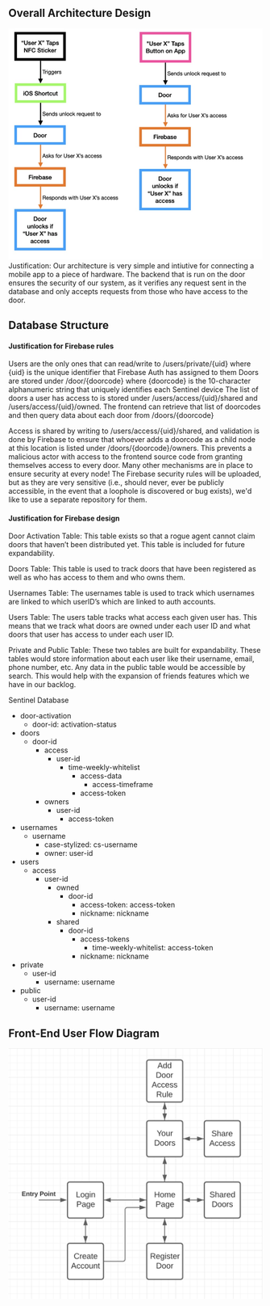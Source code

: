 ## Overall Architecture Design
![image info](./architecture_diagram.jpg)
Justification:
Our architecture is very simple and intiutive for connecting a mobile app to a piece of hardware. The backend that is run on the door ensures the security of our system, as it verifies any request sent in the database and only accepts requests from those who have access to the door.

## Database Structure
#### Justification for Firebase rules

Users are the only ones that can read/write to /users/private/{uid} where {uid} is the unique identifier that Firebase Auth has assigned to them
Doors are stored under /door/{doorcode} where {doorcode} is the 10-character alphanumeric string that uniquely identifies each Sentinel device
The list of doors a user has access to is stored under /users/access/{uid}/shared and /users/access/{uid}/owned. The frontend can retrieve that list of doorcodes and then query data about each door from /doors/{doorcode}

Access is shared by writing to /users/access/{uid}/shared, and validation is done by Firebase to ensure that whoever adds a doorcode as a child node at this location is listed under /doors/{doorcode}/owners. This prevents a malicious actor with access to the frontend source code from granting themselves access to every door.
Many other mechanisms are in place to ensure security at every node! The Firebase security rules will be uploaded, but as they are very sensitive (i.e., should never, ever be publicly accessible, in the event that a loophole is discovered or bug exists), we'd like to use a separate repository for them.

#### Justification for Firebase design
Door Activation Table:
This table exists so that a rogue agent cannot claim doors that haven’t been distributed yet. This table is included for future expandability.

Doors Table:
This table is used to track doors that have been registered as well as who has access to them and who owns them.

Usernames Table:
The usernames table is used to track which usernames are linked to which userID’s which are linked to auth accounts.

Users Table:
The users table tracks what access each given user has. This means that we track what doors are owned under each user ID and what doors that user has access to under each user ID.

Private and Public Table:
These two tables are built for expandability. These tables would store information about each user like their username, email, phone number, etc. Any data in the public table would be accessible by search. This would help with the expansion of friends features which we have in our backlog.


Sentinel Database
- door-activation
  - door-id: activation-status
- doors
  - door-id
    - access
      - user-id
        - time-weekly-whitelist
          - access-data
            - access-timeframe
          - access-token
    - owners
      - user-id
        - access-token
- usernames
  - username
    - case-stylized: cs-username
    - owner: user-id
- users
  - access
    - user-id
      - owned
        - door-id
          - access-token: access-token
          - nickname: nickname
      - shared
        - door-id
          - access-tokens
            - time-weekly-whitelist: access-token
          - nickname: nickname
- private
  - user-id
    - username: username
- public
  - user-id
    - username: username

## Front-End User Flow Diagram
![image info](./User_Flow_Diagram.png)
